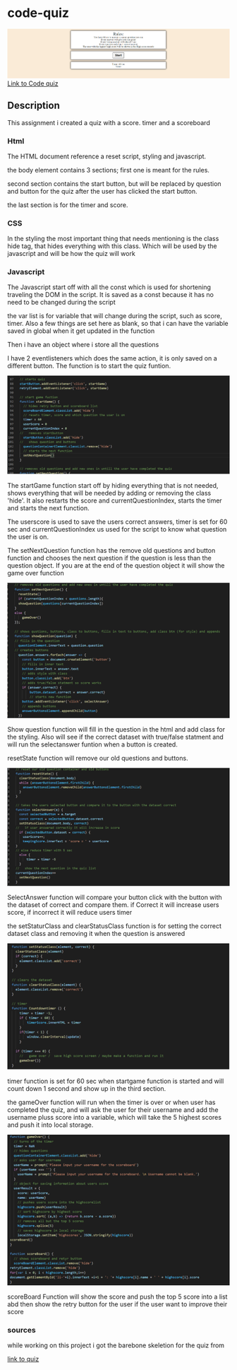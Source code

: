 # code-quiz

![Quiz Image](assets/mainpage.jpg)
[Link to Code quiz](https://nvrtis.github.io/code-quiz/)

## Description

This assignment i created a quiz with a score. timer and a scoreboard

### Html

The HTML document reference a reset script, styling and javascript. 

the body element contains 3 sections; first one is meant for the rules.

second section contains the start button, but will be replaced by question and button for the quiz after the user has clicked the start button.

the last section is for the timer and score.

### CSS

In the styling the most important thing that needs mentioning is the class hide tag, that hides everything with this class. Which will be used by the javascript and will be how the quiz will work

### Javascript

The Javascript start off with all the const which is used for shortening traveling the DOM in the script. It is saved as a const because it has no need to be changed during the script

the var list is for variable that will change during the script, such as score, timer. Also a few things are set here as blank, so that i can have the variable saved in global when it get updated in the function

Then i have an object where i store all the questions

I have 2 eventlisteners which does the same action, it is only saved on a different button. The function is to start the quiz funtion.

![start function](assets/start.png)

The startGame function start off by hiding everything that is not needed, shows everything that will be needed by adding or removing the class 'hide'. It also restarts the score and currentQuestionIndex, starts the timer and starts the next function.

The userscore is used to save the users correct answers, timer is set for 60 sec and currentQuestionIndex us used for the script to know what question the user is on.

The setNextQuestion function 
has the remove old questions and button function and chooses the next question if the question is less than the question object. If you are at the end of the question object it will show the game over function

![questions](assets/question.png)

Show question function will fill in the question in the html and add class for the styling. Also will see if the correct dataset with true/false statment and will run the selectanswer funtion when a button is created.

resetState function will remove our old questions and buttons.

![reset function and select](assets/resetAndSelect.png)

SelectAnswer function will compare your button click with the button with the dataset of correct and compare them. if Correct it will increase users score, if incorrect it will reduce users timer

the setStaturClass and clearStatusClass function is for setting the correct dataset class and removing it when the question is answered

![Class and timer](assets/setClassandTimer.png)

timer function is set for 60 sec when startgame function is started and will count down 1 second and show up in the third section. 

the gameOver function will run when the timer is over or when user has completed the quiz, and will ask the user for their username and add the username pluss score into a variable, which will take the 5 highest scores and push it into local storage.

![Gameover](assets/gameover.png)

scoreBoard Function will show the score and push the top 5 score into a list abd then show the retry button for the user if the user want to improve their score


### sources
while working on this project i got the barebone skeletion for the quiz from


[link to quiz](https://www.youtube.com/watch?v=riDzcEQbX6k&ab_channel=WebDevSimplified)
